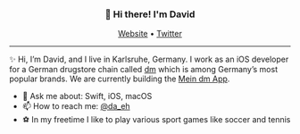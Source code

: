 
<h3 align="center">👋 Hi there! I'm David</h3>
<p align="center">
  <a href="https://davidvonk.dev">Website</a> •
  <a href="https://twitter.com/da_eh">Twitter</a>
</p>

---
✨ Hi, I’m David, and I live in Karlsruhe, Germany. I work as an iOS developer for a German drugstore chain called [dm](https://www.dmtech.de) which is among Germany’s most popular brands. We are currently building the [Mein dm App](https://apps.apple.com/de/app/mein-dm-deutschland/id1186271926).
   
- 💬 Ask me about: Swift, iOS, macOS 
- 📫 How to reach me: [@da_eh](https://twitter.com/da_eh)
- ⚽️ In my freetime I like to play various sport games like soccer and tennis

